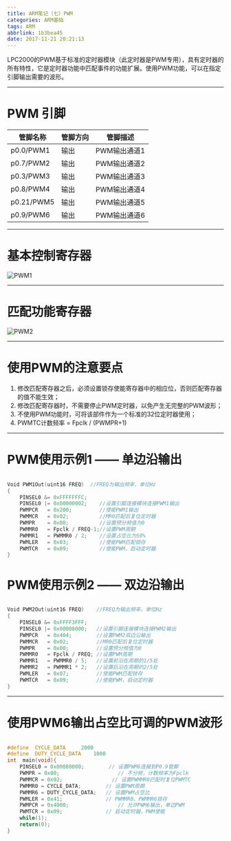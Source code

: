 ```yaml
---
title: ARM笔记（七）PWM
categories: ARM基础
tags: ARM
abbrlink: 1b3bea45
date: 2017-11-21 20:21:13
---
```


LPC2000的PWM基于标准的定时器模块（此定时器是PWM专用），具有定时器的所有特性，它是定时器功能中匹配事件的功能扩展。使用PWM功能，可以在指定引脚输出需要的波形。


---

<!-- more -->

#  PWM 引脚

管脚名称|管脚方向|管脚描述
---|---|---
p0.0/PWM1|输出|PWM输出通道1
p0.7/PWM2|输出|PWM输出通道2
p0.3/PWM3|输出|PWM输出通道3
p0.8/PWM4|输出|PWM输出通道4
p0.21/PWM5|输出|PWM输出通道5
p0.9/PWM6|输出|PWM输出通道6


---

# 基本控制寄存器

![PWM1](../../../../images/ARM/PWM1.png)

---

# 匹配功能寄存器

![PWM2](../../../../images/ARM/PWM2.png)

---

# 使用PWM的注意要点

1. 修改匹配寄存器之后，必须设置锁存使能寄存器中的相应位，否则匹配寄存器的值不能生效；
2. 修改匹配寄存器时，不需要停止PWM定时器，以免产生无完整的PWM波形；
3. 不使用PWM功能时，可将该部件作为一个标准的32位定时器使用；
4. PWMTC计数频率 = Fpclk / (PWMPR+1)


---

# PWM使用示例1 —— 单边沿输出

```c

Void PWM1Out(uint16 FREQ)  //FREQ为输出频率，单位Hz
{
    PINSEL0 &= 0xFFFFFFFC;    
    PINSEL0 |= 0x00000002;    //设置引脚连接模块连接PWM1输出
    PWMPCR   = 0x200;         //使能PWM1输出
    PWMMCR   = 0x02;          //MR0匹配后复位定时器
    PWMPR    = 0x00;          //设置预分频值为0
    PWMMR0   = Fpclk / FREQ-1;//设置PWM周期
    PWMMR1   = PWMMR0 / 2;    //设置占空比为50%
    PWMLER   = 0x03;          //使能PWM匹配锁存
    PWMTCR   = 0x09;          //使能PWM，启动定时器
}

```

# PWM使用示例2 —— 双边沿输出

```c

Void PWM2Out(uint16 FREQ)    //FREQ为输出频率，单位Hz
{
    PINSEL0 &= 0xFFFF3FFF;   
    PINSEL0 |= 0x00008000;   //设置引脚连接模块连接PWM2输出
    PWMPCR   = 0x404;        //设置PWM2双边沿输出
    PWMMCR   = 0x02;         //MR0匹配后复位定时器
    PWMPR    = 0x00;         //设置预分频值为0
    PWMMR0   = Fpclk / FREQ; //设置PWM周期
    PWMMR1   = PWMMR0 / 5;   //设置前沿在周期的1/5处
    PWMMR2   = PWMMR1 * 2;   //设置后沿在周期的2/5处
    PWMLER   = 0x07;         //使能PWM匹配锁存
    PWMTCR   = 0x09;         //使能PWM，启动定时器
}


```


---


# 使用PWM6输出占空比可调的PWM波形

```c

#define  CYCLE_DATA		2000
#define  DUTY_CYCLE_DATA	1000
int  main(void){  
    PINSEL0 = 0x00080000;        // 设置PWM6连接到P0.9管脚
    PWMPR = 0x00;		            // 不分频，计数频率为Fpclk
    PWMMCR = 0x02;		          // 设置PWMMR0匹配时复位PWMTC
    PWMMR0 = CYCLE_DATA;        // 设置PWM周期
    PWMMR6 = DUTY_CYCLE_DATA;   // 设置PWM占空比   
    PWMLER = 0x41;	            // PWMMR0、PWMMR6锁存
    PWMPCR = 0x4000;		        // 允许PWM6输出，单边PWM
    PWMTCR = 0x09;	            // 启动定时器，PWM使能   
    while(1);
    return(0);
}


```
